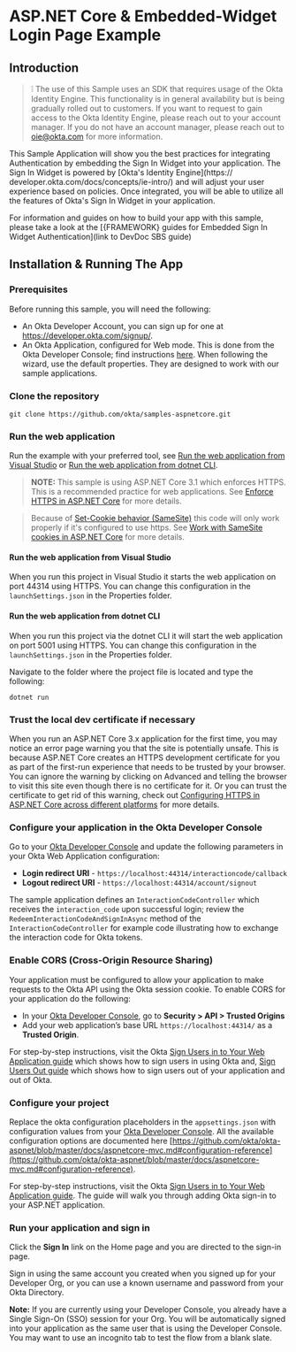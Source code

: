 # ASP.NET Core & Embedded-Widget Login Page Example

## Introduction
> :grey_exclamation: The use of this Sample uses an SDK that requires usage of the Okta Identity Engine. 
This functionality is in general availability but is being gradually rolled out to customers. If you want
to request to gain access to the Okta Identity Engine, please reach out to your account manager. If you 
do not have an account manager, please reach out to oie@okta.com for more information.

This Sample Application will show you the best practices for integrating Authentication by embedding the 
Sign In Widget into your application. The Sign In Widget is powered by [Okta's Identity Engine](https://
developer.okta.com/docs/concepts/ie-intro/) and will adjust your user experience based on policies. 
Once integrated, you will be able to utilize all the features of Okta's Sign In Widget in your application.

For information and guides on how to build your app with this sample, please take a look at the [{FRAMEWORK} 
guides for Embedded Sign In Widget Authentication](link to DevDoc SBS guide)

## Installation & Running The App

### Prerequisites

Before running this sample, you will need the following:

* An Okta Developer Account, you can sign up for one at https://developer.okta.com/signup/.
* An Okta Application, configured for Web mode. This is done from the Okta Developer Console; find instructions [here][OIDC Web Application Setup Instructions].  When following the wizard, use the default properties.  They are designed to work with our sample applications.

### Clone the repository

```git clone https://github.com/okta/samples-aspnetcore.git```

### Run the web application

Run the example with your preferred tool, see [Run the web application from Visual Studio](#run-the-web-application-from-visual-studio) or [Run the web application from dotnet CLI](#run-the-web-application-from-dotnet-cli).

> **NOTE:** This sample is using ASP.NET Core 3.1 which enforces HTTPS. This is a recommended practice for web applications. See [Enforce HTTPS in ASP.NET Core] for more details.

> Because of [Set-Cookie behavior (SameSite)](https://web.dev/samesite-cookies-explained) this code will only work properly if it's configured to use https. See [Work with SameSite cookies in ASP.NET Core](https://docs.microsoft.com/en-us/aspnet/core/security/samesite?view=aspnetcore-3.1) for more details.

#### Run the web application from Visual Studio

When you run this project in Visual Studio it starts the web application on port 44314 using HTTPS. You can change this configuration in the `launchSettings.json` in the Properties folder.

#### Run the web application from dotnet CLI

When you run this project via the dotnet CLI it will start the web application on port 5001 using HTTPS. You can change this configuration in the `launchSettings.json` in the Properties folder.

Navigate to the folder where the project file is located and type the following:

```dotnet run```

### Trust the local dev certificate if necessary

When you run an ASP.NET Core 3.x application for the first time, you may notice an error page warning you that the site is potentially unsafe.
This is because ASP.NET Core creates an HTTPS development certificate for you as part of the first-run experience that needs to be trusted by your browser. You can ignore the warning by clicking on Advanced and telling the browser to visit this site even though there is no certificate for it. Or you can trust the certificate to get rid of this warning, check out [Configuring HTTPS in ASP.NET Core across different platforms] for more details.

### Configure your application in the Okta Developer Console

Go to your [Okta Developer Console] and update the following parameters in your Okta Web Application configuration:
* **Login redirect URI** - `https://localhost:44314/interactioncode/callback`
* **Logout redirect URI** - `https://localhost:44314/account/signout`

The sample application defines an `InteractionCodeController` which receives the `interaction_code` upon successful login; review the `RedeemInteractionCodeAndSignInAsync` method of the `InteractionCodeController` for example code illustrating how to exchange the interaction code for Okta tokens.

### Enable CORS (Cross-Origin Resource Sharing)

Your application must be configured to allow your application to make requests to the Okta API using the Okta session cookie. To enable CORS for your application do the following:

- In your [Okta Developer Console], go to **Security > API > Trusted Origins** 
- Add your web application’s base URL `https://localhost:44314/` as a **Trusted Origin**.

For step-by-step instructions, visit the Okta [Sign Users in to Your Web Application guide] which shows how to sign users in using Okta and, [Sign Users Out guide] which shows how to sign users out of your application and out of Okta.

### Configure your project

Replace the okta configuration placeholders in the `appsettings.json` with configuration values from your [Okta Developer Console]. 
All the available configuration options are documented here [https://github.com/okta/okta-aspnet/blob/master/docs/aspnetcore-mvc.md#configuration-reference](https://github.com/okta/okta-aspnet/blob/master/docs/aspnetcore-mvc.md#configuration-reference).

For step-by-step instructions, visit the Okta [Sign Users in to Your Web Application guide]. The guide will walk you through adding Okta sign-in to your ASP.NET application.

### Run your application and sign in

Click the **Sign In** link on the Home page and you are directed to the sign-in page.

Sign in using the same account you created when you signed up for your Developer Org, or you can use a known username and password from your Okta Directory.

**Note:** If you are currently using your Developer Console, you already have a Single Sign-On (SSO) session for your Org.  You will be automatically signed into your application as the same user that is using the Developer Console.  You may want to use an incognito tab to test the flow from a blank slate.

[Okta ASP.NET Core SDK]: https://github.com/okta/okta-aspnet
[OIDC Web Application Setup Instructions]: https://developer.okta.com/authentication-guide/implementing-authentication/auth-code#1-setting-up-your-application
[Enforce HTTPS in ASP.NET Core]: https://docs.microsoft.com/en-us/aspnet/core/security/enforcing-ssl?view=aspnetcore-2.2&tabs=visual-studio
[Configuring HTTPS in ASP.NET Core across different platforms]:https://devblogs.microsoft.com/aspnet/configuring-https-in-asp-net-core-across-different-platforms/
[Sign Users in to Your Web Application guide]: https://developer.okta.com/guides/sign-into-web-app/aspnet/before-you-begin/
[Sign Users Out guide]: https://developer.okta.com/guides/sign-users-out/aspnetcore/before-you-begin/
[Okta Developer Console]: https://login.okta.com